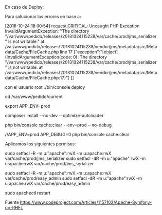 En caso de Deploy:

Para solucionar los errores en base a:

[2018-10-24 18:00:54] request.CRITICAL: Uncaught PHP Exception InvalidArgumentException: "The directory "/var/www/pedido/releases/20181024115238/var/cache/prod/jms_serializer" is not writable." at /var/www/pedido/releases/20181024115238/vendor/jms/metadata/src/Metadata/Cache/FileCache.php line 17 {"exception":"[object] (InvalidArgumentException(code: 0): The directory \"/var/www/pedido/releases/20181024115238/var/cache/prod/jms_serializer\" is not writable. at /var/www/pedido/releases/20181024115238/vendor/jms/metadata/src/Metadata/Cache/FileCache.php:17)"} []

con el usuario root
./bin/console deploy

cd /var/www/pedido/current

export APP_ENV=prod

composer install --no-dev --optimize-autoloader

php bin/console cache:clear --env=prod --no-debug

//APP_ENV=prod APP_DEBUG=0 php bin/console cache:clear

Aplicamos los siguientes permisos:

sudo setfacl -R -m u:"apache":rwX -m u:apache:rwX var/cache/prod/jms_serializer
sudo setfacl -dR -m u:"apache":rwX -m u:apache:rwX var/cache/prod/jms_serializer

sudo setfacl -R -m u:"apache":rwX -m u:apache:rwX var/cache/prod/easy_admin
sudo setfacl -dR -m u:"apache":rwX -m u:apache:rwX var/cache/prod/easy_admin

sudo apachectl restart

Fuente https://www.codeproject.com/Articles/1157102/Apache-Symfony-on-RHEL